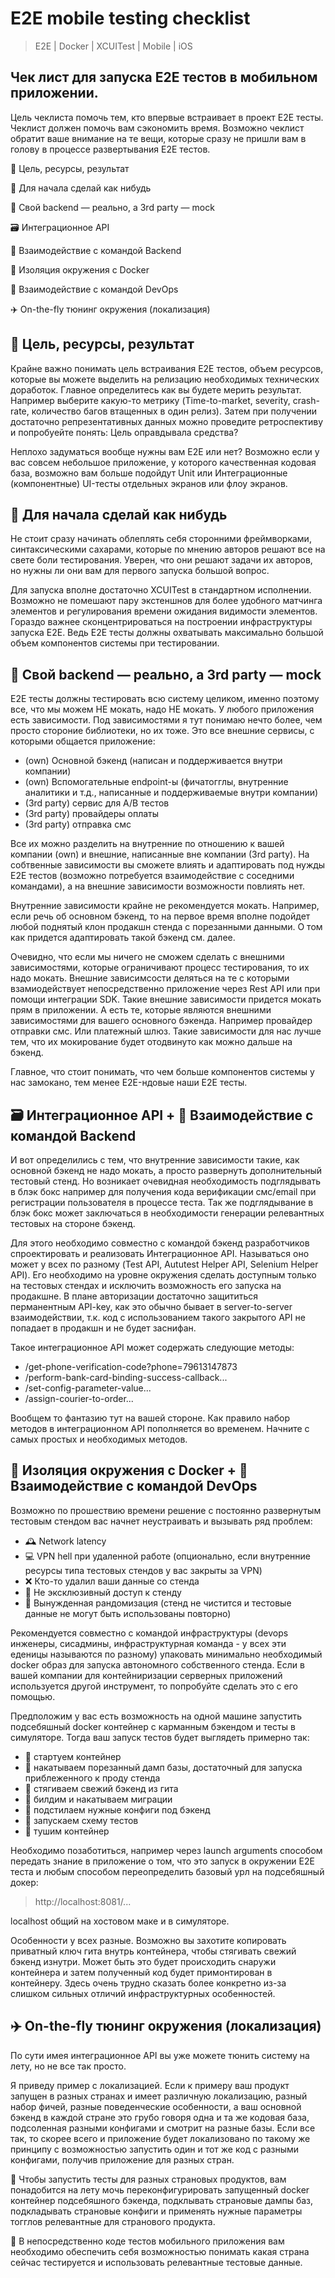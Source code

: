 # E2E mobile testing checklist

> E2E | Docker | XCUITest | Mobile | iOS

## Чек лист для запуска E2E тестов в мобильном приложении.

Цель чеклиста помочь тем, кто впервые встраивает в проект E2E тесты. Чеклист должен помочь вам сэкономить время. Возможно чеклист обратит ваше внимание на те вещи, которые сразу не пришли вам в голову в процессе развертывания E2E тестов.

🎯 Цель, ресурсы, результат

🎲 Для начала сделай как нибудь

🔄 Свой backend — реально, а 3rd party — mock

🗃 Интеграционное API

👬 Взаимодействие с командой Backend 

🐳 Изоляция окружения с Docker

👬 Взаимодействие с командой DevOps

✈️ On-the-fly тюнинг окружения (локализация)


## 🎯 Цель, ресурсы, результат

Крайне важно понимать цель встраивания E2E тестов, объем ресурсов, которые вы можете выделить на релизацию необходимых технических доработок. Главное определитесь как вы будете мерить результат. Например выберите какую-то метрику (Time-to-market, severity, crash-rate, количество багов втащенных в один релиз). Затем при получении достаточно репрезентативных данных можно проведите ретроспективу и попробуейте понять: Цель оправдывала средства?

Неплохо задуматься вообще нужны вам E2E или нет? Возможно если у вас совсем небольшое приложение, у которого качественная кодовая база, возможно вам больше подойдут Unit или Интеграционные (компонентные) UI-тесты отдельных экранов или флоу экранов.

## 🎲 Для начала сделай как нибудь

Не стоит сразу начинать облеплять себя сторонними фреймворками, синтаксическими сахарами, которые по мнению авторов решают все на свете боли тестирования. Уверен, что они решают задачи их авторов, но нужны ли они вам для первого запуска большой вопрос.

Для запуска вполне достаточно XCUITest в стандартном исполнении. Возможно не помешают пару экстеншнов для более удобного матчинга элементов и регулирования времени ожидания видимости элементов. Гораздо важнее сконцентрироваться на построении инфраструктуры запуска E2E. Ведь E2E тесты должны охватывать максимально большой объем компонентов системы при тестировании.

## 🔄 Свой backend — реально, а 3rd party — mock

E2E тесты должны тестировать всю систему целиком, именно поэтому все, что мы можем НЕ мокать, надо НЕ мокать. У любого приложения есть зависимости. Под зависимостями я тут понимаю нечто более, чем просто стороние библиотеки, но их тоже. Это все внешние сервисы, с которыми общается приложение:
- (own) Основной бэкенд (написан и поддерживается внутри компании)
- (own) Вспомогательные endpoint-ы (фичатогглы, внутренние аналитики и т.д., написанные и поддерживаемые внутри компании)
- (3rd party) сервис для A/B тестов
- (3rd party) провайдеры оплаты
- (3rd party) отправка смс

Все их можно разделить на внутренние по отношению к вашей компании (own) и внешние, написанные вне компании (3rd party). На собтвенные зависимости вы сможете влиять и адаптировать под нужды E2E тестов (возможно потребуется взаимодействие с соседними командами), а на внешние зависимости возможности повлиять нет.

Внутренние зависимости крайне не рекомендуется мокать. Например, если речь об основном бэкенд, то на первое время вполне подойдет любой поднятый клон продакшн стенда с порезанными данными. О том как придется адаптировать такой бэкенд см. далее.

Очевидно, что если мы ничего не сможем сделать с внешними зависимостями, которые ограничивают процесс тестирования, то их надо мокать. Внешние зависимсости деляться на те с которыми взамиодействует непосредственно приложение через Rest API или при помощи интеграции SDK. Такие внешние зависимости придется мокать прям в приложении. А есть те, которые являются внешними зависимостями для вашего основного бэкенда. Например провайдер отправки смс. Или платежный шлюз. Такие зависимости для нас лучше тем, что их мокирование будет отодвинуто как можно дальше на бэкенд.

Главное, что стоит понимать, что чем больше компонентов системы у нас замокано, тем менее E2E-ндовые наши E2E тесты.

## 🗃 Интеграционное API + 👬 Взаимодействие с командой Backend 

И вот определились с тем, что внутренние зависимости такие, как основной бэкенд не надо мокать, а просто развернуть дополнительный тестовый стенд. Но возникает очевидная необходимость подглядывать в блэк бокс например для получения кода верификации смс/email при регистрации пользователя в процессе теста. Так же подглядывание в блэк бокс может заключаться в необходимости генерации релевантных тестовых на стороне бэкенд.

Для этого необходимо совместно с командой бэкенд разработчиков спроектировать и реализовать Интеграционное API. Называться оно может у всех по разному (Test API, Aututest Helper API, Selenium Helper API). Его необходимо на уровне окружения сделать доступным только на тестовых стендах и исключить возможность его запуска на продакшне. В плане авторизации достаточно защититься перманентным API-key, как это обычно бывает в server-to-server взаимодействии, т.к. код с использованием такого закрытого API не попадает в продакшн и не будет заснифан.

Такое интеграционное API может содержать следующие методы:
- /get-phone-verification-code?phone=79613147873
- /perform-bank-card-binding-success-callback...
- /set-config-parameter-value...
- /assign-courier-to-order...

Вообщем то фантазию тут на вашей стороне. Как правило набор методов в интеграционном API пополняется во временем. Начните с самых простых и необходимых методов.

## 🐳 Изоляция окружения с Docker + 👬 Взаимодействие с командой DevOps

Возможно по прошествию времени решение с постоянно развернутым тестовым стендом вас начнет неустраивать и вызывать ряд проблем:

- 🕰 Network latency
- 💻 VPN hell при удаленной работе (опционально, если внутренние ресурсы типа тестовых стендов у вас закрыты за VPN)
- ❌ Кто-то удалил ваши данные со стенда
- 🚥 Не эксклюзивный доступ к стенду
- 🎲 Вынужденная рандомизация (стенд не чистится и тестовые данные не могут быть использованы повторно)

Рекомендуется совместно с командой инфраструктуры (devops инженеры, сисадмины, инфраструктурная команда - у всех эти еденицы называются по разному) упаковать минимально необходимый docker образ для запуска автономного собственного стенда. Если в вашей компании для контейниризации серверных приложений используется другой инструмент, то попробуйте сделать это с его помощью.

Предположим у вас есть возможность на одной машине запустить подсебяшный docker контейнер с карманным бэкендом и тесты в симуляторе. Тогда ваш запуск тестов будет выглядеть примерно так:

- 🐳 стартуем контейнер
- 🐳 накатываем порезанный дамп базы, достаточный для запуска приблеженного к проду стенда
- 🐳 стягиваем свежий бэкенд из гита
- 🐳 билдим и накатываем миграции
- 🐳 подстилаем нужные конфиги под бэкенд
- 📲 запускаем схему тестов
- 🐳 тушим контейнер

Необходимо позаботиться, например через launch arguments способом передать знание в приложение о том, что это запуск в окружении E2E теста и любым способом переопределить базовый урл на подсебяшный докер: 

> http://localhost:8081/...

localhost общий на хостовом маке и в симуляторе.

Особенности у всех разные. Возможно вы захотите копировать приватный ключ гита внутрь контейнера, чтобы стягивать свежий бэкенд изнутри. Может быть это будет происходить снаружи контейнера и затем полученный код будет примонтирован в контейнеру. Здесь очень трудно сказать более конкретно из-за слишком сильных отличий инфраструктурных особенностей.

## ✈️ On-the-fly тюнинг окружения (локализация)

По сути имея интеграционное API вы уже можете тюнить систему на лету, но не все так просто.

Я приведу пример с локализацией. Если к примеру ваш продукт запущен в разных странах и имеет различную локализацию, разный набор фичей, разные поведенческие особенности, а ваш основной бэкенд в каждой стране это грубо говоря одна и та же кодовая база, подсоленная разными конфигами и смотрит на разные базы. Если все так, то скорее всего и приложение будет локализовано по такому же принципу с возможностью запустить один и тот же код с разными конфигами, получив приложение для разных стран.

🐳 Чтобы запустить тесты для разных страновых продуктов, вам понадобится на лету мочь переконфигурировать запущенный docker контейнер подсебяшного бэкенда, подклывать страновые дампы баз, подкладывать страновые конфиги и применять нужные параметры тогглов релевантные для странового продукта. 

📲 В непосредственно коде тестов мобильного приложения вам необходимо обеспечить себя возможностью понимать какая страна сейчас тестируется и использовать релевантные тестовые данные. 
